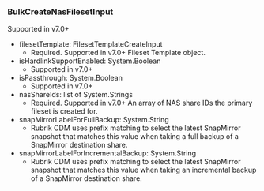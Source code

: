 ### BulkCreateNasFilesetInput
Supported in v7.0+

- filesetTemplate: FilesetTemplateCreateInput
  - Required. Supported in v7.0+
Fileset Template object.
- isHardlinkSupportEnabled: System.Boolean
  - Supported in v7.0+
- isPassthrough: System.Boolean
  - Supported in v7.0+
- nasShareIds: list of System.Strings
  - Required. Supported in v7.0+
An array of NAS share IDs the primary fileset is created for.
- snapMirrorLabelForFullBackup: System.String
  - Rubrik CDM uses prefix matching to select the latest SnapMirror snapshot that matches this value when taking a full backup of a SnapMirror destination share.
- snapMirrorLabelForIncrementalBackup: System.String
  - Rubrik CDM uses prefix matching to select the latest SnapMirror snapshot that matches this value when taking an incremental backup of a SnapMirror destination share.

